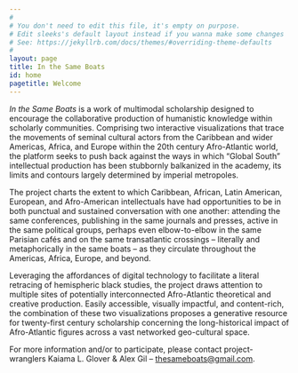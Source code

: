 ```yaml
---
#
# You don't need to edit this file, it's empty on purpose.
# Edit sleeks's default layout instead if you wanna make some changes
# See: https://jekyllrb.com/docs/themes/#overriding-theme-defaults
#
layout: page
title: In the Same Boats
id: home
pagetitle: Welcome
---
```

*In the Same Boats* is a work of multimodal scholarship designed to encourage the collaborative production of humanistic knowledge within scholarly communities. Comprising two interactive visualizations that trace the movements of seminal cultural actors from the Caribbean and wider Americas, Africa, and Europe within the 20th century Afro-Atlantic world, the platform seeks to push back against the ways in which “Global South” intellectual production has been stubbornly balkanized in the academy, its limits and contours largely determined by imperial metropoles.

The project charts the extent to which Caribbean, African, Latin American, European, and Afro-American intellectuals have had opportunities to be in both punctual and sustained conversation with one another: attending the same conferences, publishing in the same journals and presses, active in the same political groups, perhaps even elbow-to-elbow in the same Parisian cafés and on the same transatlantic crossings – literally and metaphorically in the same boats – as they circulate throughout the Americas, Africa, Europe, and beyond.

Leveraging the affordances of digital technology to facilitate a literal retracing of hemispheric black studies, the project draws attention to multiple sites of potentially interconnected Afro-Atlantic theoretical and creative production. Easily accessible, visually impactful, and content-rich, the combination of these two visualizations proposes a generative resource for twenty-first century scholarship concerning the long-historical impact of Afro-Atlantic figures across a vast networked geo-cultural space.

For more information and/or to participate, please contact project-wranglers Kaiama L. Glover & Alex Gil – [thesameboats@gmail.com](mailto:thesameboats@gmail.com).